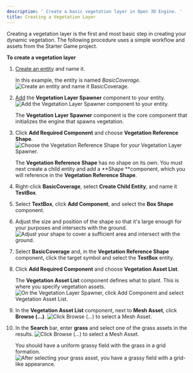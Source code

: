 ```yaml
---
description: ' Create a basic vegetation layer in Open 3D Engine. '
title: Creating a Vegetation Layer
---
```


Creating a vegetation layer is the first and most basic step in creating your dynamic vegetation. The following procedure uses a simple workflow and assets from the Starter Game project.

**To create a vegetation layer**

1. [Create an entity](/docs/userguide/creating-entity.md) and name it.

   In this example, the entity is named *BasicCoverage*.
![Create an entity and name it BasicCoverage.](/images/user-guide/vegetation/dynamic/create-vegetation-layer-basic-coverage.png)

1. [Add](/docs/userguide/components/working-adding.md) the **Vegetation Layer Spawner** component to your entity.
![Add the Vegetation Layer Spawner component to your entity.](/images/user-guide/vegetation/dynamic/create-vegetation-layer-layer-spawner.png)

   The **Vegetation Layer Spawner** component is the core component that initializes the engine that spawns vegetation.

1. Click **Add Required Component** and choose **Vegetation Reference Shape**.
![Choose the Vegetation Reference Shape for your Vegetation Layer Spawner.](/images/user-guide/vegetation/dynamic/create-vegetation-layer-add-shape.png)

   The **Vegetation Reference Shape** has no shape on its own. You must next create a child entity and add a **Shape **component, which you will reference in the **Vegetation Reference Shape**.

1. Right-click **BasicCoverage**, select **Create Child Entity**, and name it **TestBox**.

1. Select **TextBox**, click **Add Component**, and select the **Box Shape** component.

1. Adjust the size and position of the shape so that it's large enough for your purposes and intersects with the ground.
![Adjust your shape to cover a sufficient area and intersect with the ground.](/images/user-guide/vegetation/dynamic/create-vegetation-layer-adjust-shape.png)

1. Select **BasicCoverage** and, in the **Vegetation Reference Shape** component, click the target symbol and select the **TestBox** entity.

1. Click **Add Required Component** and choose **Vegetation Asset List**.

   The **Vegetation Asset List** component defines what to plant. This is where you specify vegetation assets.
![On the Vegetation Layer Spawner, click Add Component and select Vegetation Asset List.](/images/user-guide/vegetation/dynamic/create-vegetation-layer-asset-list.png)

1. In the **Vegetation Asset List** component, next to **Mesh Asset**, click **Browse (...)**.
![Click Browse (…) to select a Mesh Asset.](/images/user-guide/vegetation/dynamic/create-vegetation-layer-browse.png)

1. In the **Search** bar, enter **grass** and select one of the grass assets in the results.
![Click Browse (…) to select a Mesh Asset.](/images/user-guide/vegetation/dynamic/create-vegetation-layer-asset-grass.png)

   You should have a uniform grassy field with the grass in a grid formation.
![After selecting your grass asset, you have a grassy field with a grid-like appearance.](/images/user-guide/vegetation/dynamic/create-vegetation-layer-grass-grid.png)
